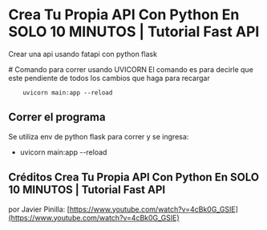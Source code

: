 # Crea Tu Propia API Con Python En SOLO 10 MINUTOS | Tutorial Fast API
Crear una api usando fatapi con python flask

# Comando para correr usando UVICORN
El comando es para decirle que este pendiente
de todos los cambios que haga para recargar
```
    uvicorn main:app --reload
```
## Correr el programa
Se utiliza env de python flask para correr y se ingresa:
- uvicorn main:app --reload

## Créditos Crea Tu Propia API Con Python En SOLO 10 MINUTOS | Tutorial Fast API
por Javier Pinilla: [https://www.youtube.com/watch?v=4cBk0G_GSIE](https://www.youtube.com/watch?v=4cBk0G_GSIE)
